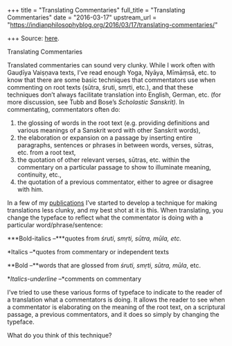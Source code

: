 +++
title = "Translating Commentaries"
full_title = "Translating Commentaries"
date = "2016-03-17"
upstream_url = "https://indianphilosophyblog.org/2016/03/17/translating-commentaries/"

+++
Source: [here](https://indianphilosophyblog.org/2016/03/17/translating-commentaries/).

Translating Commentaries

Translated commentaries can sound very clunky. While I work often with
Gauḍīya Vaiṣṇava texts, I’ve read enough Yoga, Nyāya, Mīmāṃsā, etc. to
know that there are some basic techniques that commentators use when
commenting on root texts (sūtra, śruti, smṛti, etc.), and that these
techniques don’t always facilitate translation into English, German,
etc. (for more discussion, see Tubb and Bose’s *Scholastic Sanskrit).*
In commentating, commentators often do:

1.  the glossing of words in the root text (e.g. providing definitions
    and various meanings of a Sanskrit word with other Sanskrit words),
2.  the elaboration or expansion on a passage by inserting entire
    paragraphs, sentences or phrases in between words, verses, sūtras,
    etc. from a root text,
3.  the quotation of other relevant verses, sūtras, etc. within the
    commentary on a particular passage to show to illuminate meaning,
    continuity, etc.,
4.  the quotation of a previous commentator, either to agree or disagree
    with him.

In a few of my
[publications](http://www.jstor.org/stable/10.7817/jameroriesoci.135.1.49?seq=1#page_scan_tab_contents)
I’ve started to develop a technique for making translations less clunky,
and my best shot at it is this. When translating, you change the
typeface to reflect what the commentator is doing with a particular
word/phrase/sentence:

***Bold-italics –***quotes from *śruti*, *smṛti, sūtra, mūla, etc.*

*Italics –*quotes from commentary or independent texts

**Bold –**words that are glossed from *śruti, smṛti, sūtra, mūla*, etc.

**Italics-underline* –*comments on commentary

I’ve tried to use these various forms of typeface to indicate to the
reader of a translation what a commentators is doing. It allows the
reader to see when a commentator is elaborating on the meaning of the
root text, on a scriptural passage, a previous commentators, and it does
so simply by changing the typeface.

What do you think of this technique?
